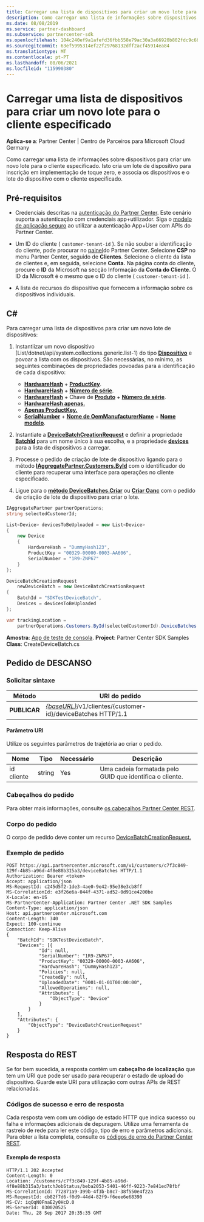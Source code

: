 ```yaml
---
title: Carregar uma lista de dispositivos para criar um novo lote para o cliente especificado
description: Como carregar uma lista de informações sobre dispositivos para criar um novo lote para o cliente especificado. Isto cria um lote de dispositivo para inscrição em implementação de toque zero, e associa os dispositivos e o lote do dispositivo com o cliente especificado.
ms.date: 08/08/2019
ms.service: partner-dashboard
ms.subservice: partnercenter-sdk
ms.openlocfilehash: 104c240ef9a1afefd36fbb558e79ac30a3a66920b802fdc9c6b65023a038af8c
ms.sourcegitcommit: 63ef5995314ef22f29768132dff2acf45914ea84
ms.translationtype: MT
ms.contentlocale: pt-PT
ms.lasthandoff: 08/06/2021
ms.locfileid: "115990380"
---
```

# <a name="upload-a-list-of-devices-to-create-a-new-batch-for-the-specified-customer"></a>Carregar uma lista de dispositivos para criar um novo lote para o cliente especificado

**Aplica-se a**: Partner Center | Centro de Parceiros para Microsoft Cloud Germany

Como carregar uma lista de informações sobre dispositivos para criar um novo lote para o cliente especificado. Isto cria um lote de dispositivo para inscrição em implementação de toque zero, e associa os dispositivos e o lote do dispositivo com o cliente especificado.

## <a name="prerequisites"></a>Pré-requisitos

- Credenciais descritas na [autenticação do Partner Center](partner-center-authentication.md). Este cenário suporta a autenticação com credenciais app+utilizador. Siga o [modelo de aplicação seguro](enable-secure-app-model.md) ao utilizar a autenticação App+User com APIs do Partner Center.

- Um ID do cliente ( `customer-tenant-id` ). Se não souber a identificação do cliente, pode procurar no [painel](https://partner.microsoft.com/dashboard)do Partner Center. Selecione **CSP** no menu Partner Center, seguido de **Clientes**. Selecione o cliente da lista de clientes e, em seguida, selecione **Conta.** Na página conta do cliente, procure o **ID** da Microsoft na secção Informação da **Conta do Cliente.** O ID da Microsoft é o mesmo que o ID do cliente ( `customer-tenant-id` ).

- A lista de recursos do dispositivo que fornecem a informação sobre os dispositivos individuais.

## <a name="c"></a>C\#

Para carregar uma lista de dispositivos para criar um novo lote de dispositivos:

1. Instantiizar um novo dispositivo [List/dotnet/api/system.collections.generic.list-1) do tipo [**Dispositivo**](/dotnet/api/microsoft.store.partnercenter.models.devicesdeployment.device) e povoar a lista com os dispositivos. São necessárias, no mínimo, as seguintes combinações de propriedades povoadas para a identificação de cada dispositivo:

   - [**HardwareHash**](/dotnet/api/microsoft.store.partnercenter.models.devicesdeployment.device.hardwarehash)  +  [**ProductKey**](/dotnet/api/microsoft.store.partnercenter.models.devicesdeployment.device.productkey).
   - [**HardwareHash**](/dotnet/api/microsoft.store.partnercenter.models.devicesdeployment.device.hardwarehash)  +  [**Número de série**](/dotnet/api/microsoft.store.partnercenter.models.devicesdeployment.device.serialnumber).
   - [**HardwareHash**](/dotnet/api/microsoft.store.partnercenter.models.devicesdeployment.device.hardwarehash)  +  Chave de [**Produto**](/dotnet/api/microsoft.store.partnercenter.models.devicesdeployment.device.productkey)  +  [**Número de série**](/dotnet/api/microsoft.store.partnercenter.models.devicesdeployment.device.serialnumber).
   - [**HardwareHash apenas.**](/dotnet/api/microsoft.store.partnercenter.models.devicesdeployment.device.hardwarehash)
   - [**Apenas ProductKey.**](/dotnet/api/microsoft.store.partnercenter.models.devicesdeployment.device.productkey)
   - [**SerialNumber**](/dotnet/api/microsoft.store.partnercenter.models.devicesdeployment.device.serialnumber)  +  [**Nome de OemManufacturerName**](/dotnet/api/microsoft.store.partnercenter.models.devicesdeployment.device.oemmanufacturername)  +  [**Nome modelo**](/dotnet/api/microsoft.store.partnercenter.models.devicesdeployment.device.modelname).

2. Instantiate a [**DeviceBatchCreationRequest**](/dotnet/api/microsoft.store.partnercenter.models.devicesdeployment.devicebatchcreationrequest) e definir a propriedade [**BatchId**](/dotnet/api/microsoft.store.partnercenter.models.devicesdeployment.devicebatchcreationrequest.batchid) para um nome único à sua escolha, e a propriedade [**devices**](/dotnet/api/microsoft.store.partnercenter.models.devicesdeployment.devicebatchcreationrequest.devices) para a lista de dispositivos a carregar.

3. Processe o pedido de criação de lote de dispositivo ligando para o método [**IAggregatePartner.Customers.ById**](/dotnet/api/microsoft.store.partnercenter.customers.icustomercollection.byid) com o identificador do cliente para recuperar uma interface para operações no cliente especificado.

4. Ligue para o [**método DeviceBatches.Criar**](/dotnet/api/microsoft.store.partnercenter.devicesdeployment.idevicesbatchcollection) ou [**Criar Oanc**](/dotnet/api/microsoft.store.partnercenter.devicesdeployment.idevicesbatchcollection) com o pedido de criação de lote de dispositivo para criar o lote.

```csharp
IAggregatePartner partnerOperations;
string selectedCustomerId;

List<Device> devicesToBeUploaded = new List<Device>
{
    new Device
    {
        HardwareHash = "DummyHash123",
        ProductKey = "00329-00000-0003-AA606",
        SerialNumber = "1R9-ZNP67"
    }
};

DeviceBatchCreationRequest
    newDeviceBatch = new DeviceBatchCreationRequest
{
    BatchId = "SDKTestDeviceBatch",
    Devices = devicesToBeUploaded
};

var trackingLocation =
    partnerOperations.Customers.ById(selectedCustomerId).DeviceBatches.Create(newDeviceBatch);
```

**Amostra**: [App de teste de consola](console-test-app.md). **Project**: Partner Center SDK Samples **Class**: CreateDeviceBatch.cs

## <a name="rest-request"></a>Pedido de DESCANSO

### <a name="request-syntax"></a>Solicitar sintaxe

| Método   | URI do pedido                                                                                   |
|----------|-----------------------------------------------------------------------------------------------|
| **PUBLICAR** | [*{baseURL}*](partner-center-rest-urls.md)/v1/clientes/{customer-id}/deviceBatches HTTP/1.1 |

#### <a name="uri-parameter"></a>Parâmetro URI

Utilize os seguintes parâmetros de trajetória ao criar o pedido.

| Nome        | Tipo   | Necessário | Descrição                                           |
|-------------|--------|----------|-------------------------------------------------------|
| id cliente | string | Yes      | Uma cadeia formatada pelo GUID que identifica o cliente. |

### <a name="request-headers"></a>Cabeçalhos do pedido

Para obter mais informações, consulte [os cabeçalhos Partner Center REST](headers.md).

### <a name="request-body"></a>Corpo do pedido

O corpo de pedido deve conter um recurso [DeviceBatchCreationRequest.](device-deployment-resources.md#devicebatchcreationrequest)

### <a name="request-example"></a>Exemplo de pedido

```http
POST https://api.partnercenter.microsoft.com/v1/customers/c7f3c849-129f-4b85-a96d-4f8e88b315a3/deviceBatches HTTP/1.1
Authorization: Bearer <token>
Accept: application/json
MS-RequestId: c245d5f2-1de3-4ae0-9e42-95e38e3cb8ff
MS-CorrelationId: e3f26e6a-044f-4371-ad52-0d91ce4200be
X-Locale: en-US
MS-PartnerCenter-Application: Partner Center .NET SDK Samples
Content-Type: application/json
Host: api.partnercenter.microsoft.com
Content-Length: 340
Expect: 100-continue
Connection: Keep-Alive
{
    "BatchId": "SDKTestDeviceBatch",
    "Devices": [{
            "Id": null,
            "SerialNumber": "1R9-ZNP67",
            "ProductKey": "00329-00000-0003-AA606",
            "HardwareHash": "DummyHash123",
            "Policies": null,
            "CreatedBy": null,
            "UploadedDate": "0001-01-01T00:00:00",
            "AllowedOperations": null,
            "Attributes": {
                "ObjectType": "Device"
            }
        }
    ],
    "Attributes": {
        "ObjectType": "DeviceBatchCreationRequest"
    }
}
```

## <a name="rest-response"></a>Resposta do REST

Se for bem sucedida, a resposta contém um **cabeçalho de localização** que tem um URI que pode ser usado para recuperar o estado de upload do dispositivo. Guarde este URI para utilização com outras APIs de REST relacionadas.

### <a name="response-success-and-error-codes"></a>Códigos de sucesso e erro de resposta

Cada resposta vem com um código de estado HTTP que indica sucesso ou falha e informações adicionais de depuragem. Utilize uma ferramenta de rastreio de rede para ler este código, tipo de erro e parâmetros adicionais. Para obter a lista completa, consulte os [códigos de erro do Partner Center REST](error-codes.md).

#### <a name="response-example"></a>Exemplo de resposta

```http
HTTP/1.1 202 Accepted
Content-Length: 0
Location: /customers/c7f3c849-129f-4b85-a96d-4f8e88b315a3/batchJobStatus/beba2053-5401-46ff-9223-7e841ed78fbf
MS-CorrelationId: 772871a9-399b-4f3b-b8c7-38f550e4f22a
MS-RequestId: cb82f7d6-f0d9-44d4-82f9-f6eee6e68390
MS-CV: iqOqN0FnaE2y0HcD.0
MS-ServerId: 030020525
Date: Thu, 28 Sep 2017 20:35:35 GMT
```
